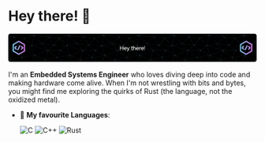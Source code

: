 # Hey there! 👋

![Banner](header.png)

I'm an **Embedded Systems Engineer** who loves diving deep into code and making hardware come alive. When I'm not wrestling with bits and bytes, you might find me exploring the quirks of Rust (the language, not the oxidized metal).

- 🔧 **My favourite Languages**:
    <p align="left">
    <img src="https://img.shields.io/badge/C-00599C?style=for-the-badge&logo=c&logoColor=white" alt="C" />
    <img src="https://img.shields.io/badge/C++-00599C?style=for-the-badge&logo=c%2B%2B&logoColor=white" alt="C++" />
    <img src="https://img.shields.io/badge/Rust-000000?style=for-the-badge&logo=rust&logoColor=white" alt="Rust" />
  </p>
